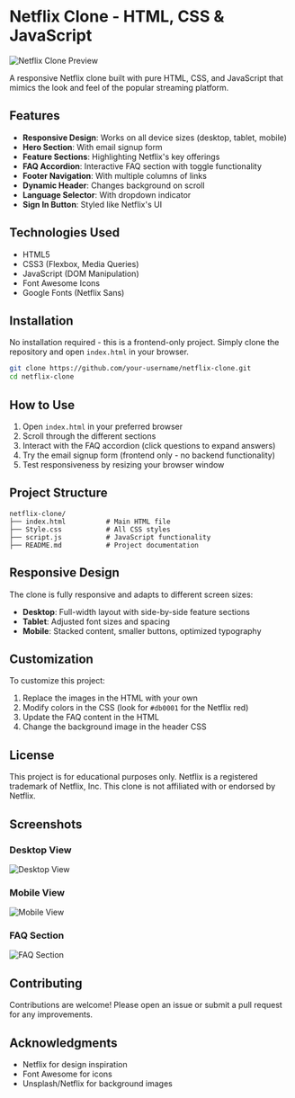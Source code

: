 # Netflix Clone - HTML, CSS & JavaScript

![Netflix Clone Preview](https://assets.nflxext.com/ffe/siteui/vlv3/9d3533b2-0e2b-40b2-95e0-ecd7979cc88b/a3873901-5b7c-46eb-b9fa-12fea5197bd3/IN-en-20240311-popsignuptwoweeks-perspective_alpha_website_large.jpg)

A responsive Netflix clone built with pure HTML, CSS, and JavaScript that mimics the look and feel of the popular streaming platform.

## Features

- **Responsive Design**: Works on all device sizes (desktop, tablet, mobile)
- **Hero Section**: With email signup form
- **Feature Sections**: Highlighting Netflix's key offerings
- **FAQ Accordion**: Interactive FAQ section with toggle functionality
- **Footer Navigation**: With multiple columns of links
- **Dynamic Header**: Changes background on scroll
- **Language Selector**: With dropdown indicator
- **Sign In Button**: Styled like Netflix's UI

## Technologies Used

- HTML5
- CSS3 (Flexbox, Media Queries)
- JavaScript (DOM Manipulation)
- Font Awesome Icons
- Google Fonts (Netflix Sans)

## Installation

No installation required - this is a frontend-only project. Simply clone the repository and open `index.html` in your browser.

```bash
git clone https://github.com/your-username/netflix-clone.git
cd netflix-clone
```

## How to Use

1. Open `index.html` in your preferred browser
2. Scroll through the different sections
3. Interact with the FAQ accordion (click questions to expand answers)
4. Try the email signup form (frontend only - no backend functionality)
5. Test responsiveness by resizing your browser window

## Project Structure

```
netflix-clone/
├── index.html          # Main HTML file
├── Style.css           # All CSS styles
├── script.js           # JavaScript functionality
├── README.md           # Project documentation
```

## Responsive Design

The clone is fully responsive and adapts to different screen sizes:

- **Desktop**: Full-width layout with side-by-side feature sections
- **Tablet**: Adjusted font sizes and spacing
- **Mobile**: Stacked content, smaller buttons, optimized typography

## Customization

To customize this project:

1. Replace the images in the HTML with your own
2. Modify colors in the CSS (look for `#db0001` for the Netflix red)
3. Update the FAQ content in the HTML
4. Change the background image in the header CSS

## License

This project is for educational purposes only. Netflix is a registered trademark of Netflix, Inc. This clone is not affiliated with or endorsed by Netflix.

## Screenshots

### Desktop View
![Desktop View](screenshots/desktop.png)

### Mobile View
![Mobile View](screenshots/mobile.png)

### FAQ Section
![FAQ Section](screenshots/faq.png)

## Contributing

Contributions are welcome! Please open an issue or submit a pull request for any improvements.

## Acknowledgments

- Netflix for design inspiration
- Font Awesome for icons
- Unsplash/Netflix for background images
